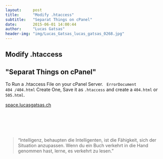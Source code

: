 ```yaml
---
layout:     post
title:      "Modify .htaccess"
subtitle:   "Separat Things on cPanel"
date:       2015-06-01 14:00:44
author:     "Lucas Gatsas"
header-img: "img/Lucas_Gatsas_lucas_gatsas_0268.jpg"
---
```

<h2 class="section-heading">Modify .htaccess</h2>
<h2 class="section-heading">"Separat Things on cPanel"</h2>

To Run a .htaccess File on your cPanel Server. <code> ErrorDocument 404 /404.html</code> Create One, Save it as <code>.htaccess</code> and create a <code>404.html</code> or <code>505.html</code>. <strong></strong>


<a href="http://space.lucasgatsas.ch/64376473647637467364634376437647364736473647356736537657365763576375673657365763756376">space.lucasgatsas.ch</a>

<br><br>


<br>
<blockquote>
“Intelligenz, behaupten die Intelligenten, ist die Fähigkeit, sich der Situation anzupassen. Wenn du ein Buch verkehrt in die Hand genommen hast, lerne, es verkehrt zu lesen.” 
</blockquote>


